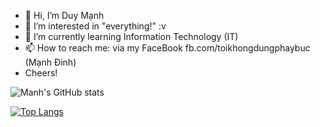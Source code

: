 - 👋 Hi, I’m Duy Mạnh
- 👀 I’m interested in "everything!" :v
- 🌱 I’m currently learning Information Technology (IT)
- 📫 How to reach me: via my FaceBook fb.com/toikhongdungphaybuc (Mạnh Đinh)
- Cheers! 


![Manh's GitHub stats](https://github-readme-stats.vercel.app/api?username=duymanh3602&show_icons=true&theme=vue)
<!--[![Top Langs](https://github-readme-stats.vercel.app/api/top-langs/?username=duymanh3602)](https://github.com/anuraghazra/github-readme-stats)-->
[![Top Langs](https://github-readme-stats.vercel.app/api/top-langs/?username=duymanh3602&layout=compact)](https://github.com/anuraghazra/github-readme-stats)


<!---
duymanh3602/duymanh3602 is a ✨ special ✨ repository because its `README.md` (this file) appears on your GitHub profile.
You can click the Preview link to take a look at your changes.
--->
